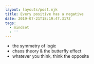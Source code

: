 ```yaml
---
layout: layouts/post.njk
title: Every positive has a negative
date: 2019-07-21T18:19:47.317Z
tags:
  - mindset
  - ''
---
```

- the symmetry of logic
- chaos theory & the butterfly effect
- whatever you think, think the opposite
